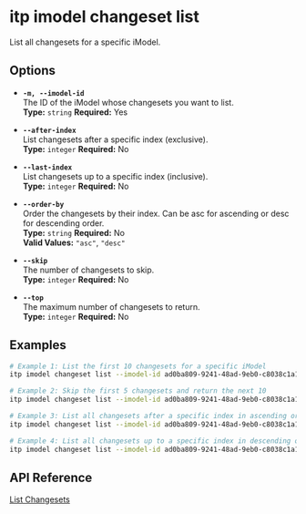 # itp imodel changeset list

List all changesets for a specific iModel.

## Options

- **`-m, --imodel-id`**  
  The ID of the iModel whose changesets you want to list.  
  **Type:** `string` **Required:** Yes

- **`--after-index`**  
  List changesets after a specific index (exclusive).  
  **Type:** `integer` **Required:** No

- **`--last-index`**  
  List changesets up to a specific index (inclusive).  
  **Type:** `integer` **Required:** No

- **`--order-by`**  
  Order the changesets by their index. Can be asc for ascending or desc for descending order.  
  **Type:** `string` **Required:** No  
  **Valid Values:** `"asc"`, `"desc"`

- **`--skip`**  
  The number of changesets to skip.  
  **Type:** `integer` **Required:** No

- **`--top`**  
  The maximum number of changesets to return.  
  **Type:** `integer` **Required:** No

## Examples

```bash
# Example 1: List the first 10 changesets for a specific iModel
itp imodel changeset list --imodel-id ad0ba809-9241-48ad-9eb0-c8038c1a1d51 --top 10

# Example 2: Skip the first 5 changesets and return the next 10
itp imodel changeset list --imodel-id ad0ba809-9241-48ad-9eb0-c8038c1a1d51 --skip 5 --top 10

# Example 3: List all changesets after a specific index in ascending order
itp imodel changeset list --imodel-id ad0ba809-9241-48ad-9eb0-c8038c1a1d51 --after-index 100 --order-by asc

# Example 4: List all changesets up to a specific index in descending order
itp imodel changeset list --imodel-id ad0ba809-9241-48ad-9eb0-c8038c1a1d51 --last-index 200 --order-by desc
```

## API Reference

[List Changesets](https://developer.bentley.com/apis/imodels-v2/operations/get-imodel-changesets/)